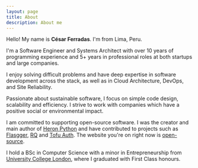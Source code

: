 ```yaml
---
layout: page
title: About
description: About me
---
```


Hello! My name is **César Ferradas**. I'm from Lima, Peru.

I'm a Software Engineer and Systems Architect with over 10 years of programming
experience and 5+ years in professional roles at both startups and large
companies.

I enjoy solving difficult problems and have deep expertise in software
development across the stack, as well as in Cloud Architecture, DevOps, and
Site Reliability.

Passionate about sustainable software, I focus on simple code design,
scalability and efficiency. I strive to work with companies which have a
positive social or environmental impact.

I am committed to supporting open-source software. I was the creator and main
author of [Heron Python](https://pypi.org/project/heron-data/) and have
contributed to projects such as [Flasgger](//github.com/flasgger/flasgger),
[RQ](//github.com/rq/rq) and [Tofu Auth](//github.com/calleluks/Tofu). The
website you're on right now is [open-source](https://github.com/cesarferradas/ferrad.as).

I hold a BSc in Computer Science with a minor in Entrepreneurship from
[University College London](https://www.ucl.ac.uk/), where I graduated with
First Class honours.
